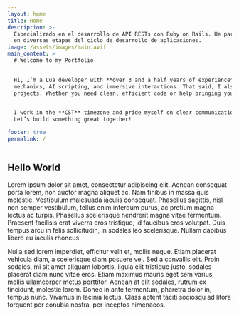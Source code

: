 ```yaml
---
layout: home
title: Home
description: >-
  Especializado en el desarrollo de API RESTs con Ruby on Rails. He participado
  en diversas etapas del ciclo de desarrollo de aplicaciones.
image: /assets/images/main.avif
main_content: >
  # Welcome to my Portfolio.

  
  Hi, I’m a Lua developer with **over 3 and a half years of experience**, specializing in scripting and game development. Most of my work centers around **SCP-style** games, where I’ve honed my skills in gameplay 
  mechanics, AI scripting, and immersive interactions. That said, I also enjoy branching out into other genres. I’m currently **open for commissions** and actively looking to collaborate with studios or teams on exciting 
  projects. Whether you need clean, efficient code or help bringing your game ideas to life, I’d love to be part of it.

  
  I work in the **CST** timezone and pride myself on clear communication, reliable delivery, and a strong grasp of both the technical and creative sides of game development.
  Let’s build something great together!

footer: true
permalink: /
---
```

## Hello World

Lorem ipsum dolor sit amet, consectetur adipiscing elit. Aenean consequat porta lorem, non auctor magna aliquet ac. Nam finibus in massa quis molestie. Vestibulum malesuada iaculis consequat. Phasellus sagittis, nisl non semper vestibulum, tellus enim interdum purus, ac pretium magna lectus ac turpis. Phasellus scelerisque hendrerit magna vitae fermentum. Praesent facilisis erat viverra eros tristique, id faucibus eros volutpat. Duis tempus arcu in felis sollicitudin, in sodales leo scelerisque. Nullam dapibus libero eu iaculis rhoncus.

Nulla sed lorem imperdiet, efficitur velit et, mollis neque. Etiam placerat vehicula diam, a scelerisque diam posuere vel. Sed a convallis elit. Proin sodales, mi sit amet aliquam lobortis, ligula elit tristique justo, sodales placerat diam nunc vitae eros. Etiam maximus mauris eget sem varius, mollis ullamcorper metus porttitor. Aenean at elit sodales, rutrum ex tincidunt, molestie lorem. Donec in ante fermentum, pharetra dolor in, tempus nunc. Vivamus in lacinia lectus. Class aptent taciti sociosqu ad litora torquent per conubia nostra, per inceptos himenaeos.

